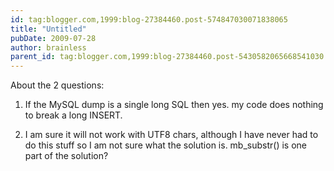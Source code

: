 ```yaml
---
id: tag:blogger.com,1999:blog-27384460.post-574847030071838065
title: "Untitled"
pubDate: 2009-07-28
author: brainless
parent_id: tag:blogger.com,1999:blog-27384460.post-5430582065668541030
---
```


About the 2 questions:

1. If the MySQL dump is a single long SQL then yes. my code does nothing to break a long INSERT.

2. I am sure it will not work with UTF8 chars, although I have never had to do this stuff so I am not sure what the solution is. mb\_substr() is one part of the solution?